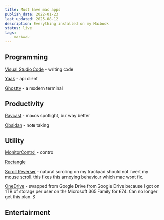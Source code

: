 ```yaml
---
title: Must have mac apps
publish_date: 2022-01-23
last_updated: 2025-08-12
description: Everything installed on my Macbook
status: live
tags:
  - macbook
---
```


## Programming

[Visual Studio Code](https://code.visualstudio.com/)  -  writing code

[Yaak](https://yaak.app/) - api client

[Ghostty](https://ghostty.org/) - a modern terminal

## Productivity

[Raycast](https://www.raycast.com/) - macos spotlight, but way better

[Obsidan](https://obsidian.md/) - note taking
## Utility

[MonitorControl](https://github.com/MonitorControl/MonitorControl) - contro

[Rectangle](https://rectangleapp.com/)

[Scroll Reverser](https://pilotmoon.com/scrollreverser/) - natural scrolling on my trackpad should not invert my mouse scroll. this fixes this annoying behaviour which mac wont fix.

[OneDrive](https://onedrive.live.com) - swapped from Google Drive from Google Drive because I got on 1TB of storage per user on the Microsoft 365 Family for £74. Can no longer get this plan.
S
## Entertainment

